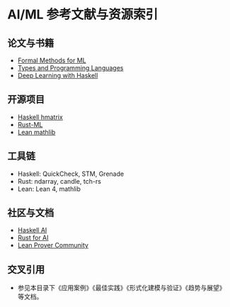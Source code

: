 # AI/ML 参考文献与资源索引

## 论文与书籍
- [Formal Methods for ML](https://arxiv.org/abs/2107.10121)
- [Types and Programming Languages](https://www.cis.upenn.edu/~bcpierce/tapl/)
- [Deep Learning with Haskell](https://www.manning.com/books/deep-learning-with-haskell)

## 开源项目
- [Haskell hmatrix](https://hackage.haskell.org/package/hmatrix)
- [Rust-ML](https://github.com/rust-ml)
- [Lean mathlib](https://github.com/leanprover-community/mathlib)

## 工具链
- Haskell: QuickCheck, STM, Grenade
- Rust: ndarray, candle, tch-rs
- Lean: Lean 4, mathlib

## 社区与文档
- [Haskell AI](https://wiki.haskell.org/Artificial_intelligence)
- [Rust for AI](https://github.com/rust-ml)
- [Lean Prover Community](https://leanprover-community.github.io/)

## 交叉引用
- 参见本目录下《应用案例》《最佳实践》《形式化建模与验证》《趋势与展望》等文档。 